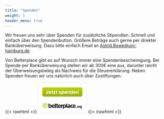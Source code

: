```yaml
---
title: "Spenden"
weight: 5
header_menu: true
---
```


Wir freuen uns sehr über Spenden für zusätzliche Stipendien. Schnell und einfach über den Spendenbutton. Größere Beträge auch gerne per direkter Banküberweisung. Dazu bitte einfach Email an Astrid.Bowe@uni-hamburg.de.

Von Betterplace gibt es auf Wunsch immer eine Spendenbescheinigung. Bei Spende per Banküberweisung stellen wir ab 300€ eine aus, darunter reicht der Überweisungsbeleg als Nachweis für die Steuererklärung. Neben Spenden freuen wir uns natürlich auch über Zustiftungen.

{{< rawhtml >}}
<a title="Jetzt spenden für „Schrader-Stiftung“ auf betterplace.org!" target="_blank" href="https://www.betterplace.org/de/projects/157226-schrader-stiftung?utm_campaign=donate_btn&amp;utm_content=project%23157226&amp;utm_medium=external_banner&amp;utm_source=projects"><img style="border:0px" alt="Jetzt Spenden! Das Spendenformular wird von betterplace.org bereit gestellt." width="160" height="100" src="/images/donation-button-de.png" /></a>
{{< /rawhtml >}}
